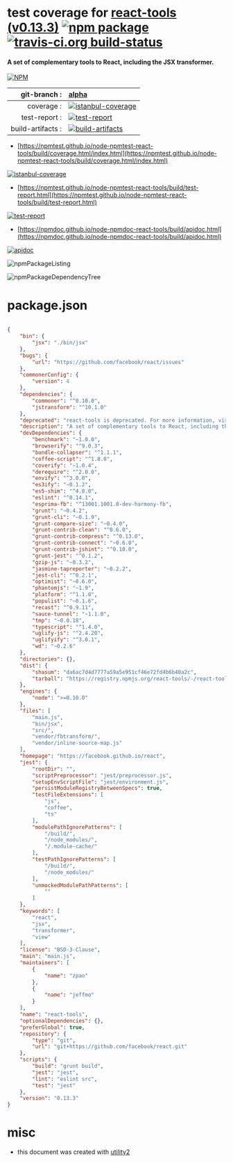 # test coverage for  [react-tools (v0.13.3)](https://facebook.github.io/react)  [![npm package](https://img.shields.io/npm/v/npmtest-react-tools.svg?style=flat-square)](https://www.npmjs.org/package/npmtest-react-tools) [![travis-ci.org build-status](https://api.travis-ci.org/npmtest/node-npmtest-react-tools.svg)](https://travis-ci.org/npmtest/node-npmtest-react-tools)
#### A set of complementary tools to React, including the JSX transformer.

[![NPM](https://nodei.co/npm/react-tools.png?downloads=true&downloadRank=true&stars=true)](https://www.npmjs.com/package/react-tools)

| git-branch : | [alpha](https://github.com/npmtest/node-npmtest-react-tools/tree/alpha)|
|--:|:--|
| coverage : | [![istanbul-coverage](https://npmtest.github.io/node-npmtest-react-tools/build/coverage.badge.svg)](https://npmtest.github.io/node-npmtest-react-tools/build/coverage.html/index.html)|
| test-report : | [![test-report](https://npmtest.github.io/node-npmtest-react-tools/build/test-report.badge.svg)](https://npmtest.github.io/node-npmtest-react-tools/build/test-report.html)|
| build-artifacts : | [![build-artifacts](https://npmtest.github.io/node-npmtest-react-tools/glyphicons_144_folder_open.png)](https://github.com/npmtest/node-npmtest-react-tools/tree/gh-pages/build)|

- [https://npmtest.github.io/node-npmtest-react-tools/build/coverage.html/index.html](https://npmtest.github.io/node-npmtest-react-tools/build/coverage.html/index.html)

[![istanbul-coverage](https://npmtest.github.io/node-npmtest-react-tools/build/screenCapture.buildCi.browser.%252Ftmp%252Fbuild%252Fcoverage.lib.html.png)](https://npmtest.github.io/node-npmtest-react-tools/build/coverage.html/index.html)

- [https://npmtest.github.io/node-npmtest-react-tools/build/test-report.html](https://npmtest.github.io/node-npmtest-react-tools/build/test-report.html)

[![test-report](https://npmtest.github.io/node-npmtest-react-tools/build/screenCapture.buildCi.browser.%252Ftmp%252Fbuild%252Ftest-report.html.png)](https://npmtest.github.io/node-npmtest-react-tools/build/test-report.html)

- [https://npmdoc.github.io/node-npmdoc-react-tools/build/apidoc.html](https://npmdoc.github.io/node-npmdoc-react-tools/build/apidoc.html)

[![apidoc](https://npmdoc.github.io/node-npmdoc-react-tools/build/screenCapture.buildCi.browser.%252Ftmp%252Fbuild%252Fapidoc.html.png)](https://npmdoc.github.io/node-npmdoc-react-tools/build/apidoc.html)

![npmPackageListing](https://npmtest.github.io/node-npmtest-react-tools/build/screenCapture.npmPackageListing.svg)

![npmPackageDependencyTree](https://npmtest.github.io/node-npmtest-react-tools/build/screenCapture.npmPackageDependencyTree.svg)



# package.json

```json

{
    "bin": {
        "jsx": "./bin/jsx"
    },
    "bugs": {
        "url": "https://github.com/facebook/react/issues"
    },
    "commonerConfig": {
        "version": 4
    },
    "dependencies": {
        "commoner": "^0.10.0",
        "jstransform": "^10.1.0"
    },
    "deprecated": "react-tools is deprecated. For more information, visit https://fb.me/react-tools-deprecated",
    "description": "A set of complementary tools to React, including the JSX transformer.",
    "devDependencies": {
        "benchmark": "~1.0.0",
        "browserify": "^9.0.3",
        "bundle-collapser": "^1.1.1",
        "coffee-script": "^1.8.0",
        "coverify": "~1.0.4",
        "derequire": "^2.0.0",
        "envify": "^3.0.0",
        "es3ify": "~0.1.2",
        "es5-shim": "^4.0.0",
        "eslint": "^0.14.1",
        "esprima-fb": "^13001.1001.0-dev-harmony-fb",
        "grunt": "~0.4.2",
        "grunt-cli": "~0.1.9",
        "grunt-compare-size": "~0.4.0",
        "grunt-contrib-clean": "^0.6.0",
        "grunt-contrib-compress": "^0.13.0",
        "grunt-contrib-connect": "~0.6.0",
        "grunt-contrib-jshint": "^0.10.0",
        "grunt-jest": "^0.1.2",
        "gzip-js": "~0.3.2",
        "jasmine-tapreporter": "~0.2.2",
        "jest-cli": "^0.2.1",
        "optimist": "~0.6.0",
        "phantomjs": "~1.9",
        "platform": "^1.1.0",
        "populist": "~0.1.6",
        "recast": "^0.9.11",
        "sauce-tunnel": "~1.1.0",
        "tmp": "~0.0.18",
        "typescript": "^1.4.0",
        "uglify-js": "^2.4.20",
        "uglifyify": "^3.0.1",
        "wd": "~0.2.6"
    },
    "directories": {},
    "dist": {
        "shasum": "da6ac7d4d7777a59a5e951cf46e72fd4b6b40a2c",
        "tarball": "https://registry.npmjs.org/react-tools/-/react-tools-0.13.3.tgz"
    },
    "engines": {
        "node": ">=0.10.0"
    },
    "files": [
        "main.js",
        "bin/jsx",
        "src/",
        "vendor/fbtransform/",
        "vendor/inline-source-map.js"
    ],
    "homepage": "https://facebook.github.io/react",
    "jest": {
        "rootDir": "",
        "scriptPreprocessor": "jest/preprocessor.js",
        "setupEnvScriptFile": "jest/environment.js",
        "persistModuleRegistryBetweenSpecs": true,
        "testFileExtensions": [
            "js",
            "coffee",
            "ts"
        ],
        "modulePathIgnorePatterns": [
            "/build/",
            "/node_modules/",
            "/.module-cache/"
        ],
        "testPathIgnorePatterns": [
            "/build/",
            "/node_modules/"
        ],
        "unmockedModulePathPatterns": [
            ""
        ]
    },
    "keywords": [
        "react",
        "jsx",
        "transformer",
        "view"
    ],
    "license": "BSD-3-Clause",
    "main": "main.js",
    "maintainers": [
        {
            "name": "zpao"
        },
        {
            "name": "jeffmo"
        }
    ],
    "name": "react-tools",
    "optionalDependencies": {},
    "preferGlobal": true,
    "repository": {
        "type": "git",
        "url": "git+https://github.com/facebook/react.git"
    },
    "scripts": {
        "build": "grunt build",
        "jest": "jest",
        "lint": "eslint src",
        "test": "jest"
    },
    "version": "0.13.3"
}
```



# misc
- this document was created with [utility2](https://github.com/kaizhu256/node-utility2)
